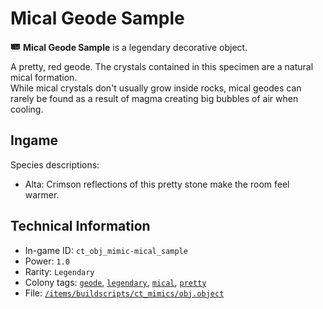 # Mical Geode Sample

<img src="https://raw.githubusercontent.com/Ceterai/Enternia/main/objects/alta/eds/decorative/table/icon.png" alt="Mical Geode Sample icon" loading="lazy" height=16px width="auto" /> **Mical Geode Sample** is a legendary decorative object.

A pretty, red geode. The crystals contained in this specimen are a natural mical formation.  
While mical crystals don't usually grow inside rocks, mical geodes can rarely be found as a result of magma creating big bubbles of air when cooling.

## Ingame

Species descriptions:

- Alta: Crimson reflections of this pretty stone make the room feel warmer.

## Technical Information

- In-game ID: `ct_obj_mimic-mical_sample`
- Power: `1.0`
- Rarity: `Legendary`
- Colony tags: [`geode`](https://ceterai.github.io/MyEnternia/Wiki/Tags/Geode), [`legendary`](https://ceterai.github.io/MyEnternia/Wiki/Tags/Legendary), [`mical`](https://ceterai.github.io/MyEnternia/Wiki/Tags/Mical), [`pretty`](https://ceterai.github.io/MyEnternia/Wiki/Tags/Pretty)
- File: [`/items/buildscripts/ct_mimics/obj.object`](https://github.com/Ceterai/Enternia/blob/main/items/buildscripts/ct_mimics/obj.object)
